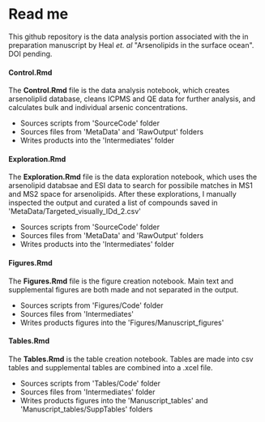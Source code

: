 # Read me

This github repository is the data analysis portion associated with the in preparation manuscript by Heal *et. al* "Arsenolipids in the surface ocean". DOI pending.


#### **Control.Rmd**
The **Control.Rmd** file is the data analysis notebook, which creates arsenoliplid database, cleans ICPMS and QE data for further analysis, and calculates bulk and individual arsenic concentrations.

* Sources scripts from 'SourceCode' folder
* Sources files from 'MetaData' and 'RawOutput' folders
* Writes products into the 'Intermediates' folder

#### **Exploration.Rmd**
The **Exploration.Rmd** file is the data exploration notebook, which uses the arsenolipid databsae and ESI data to search for possibile matches in MS1 and MS2 space for arsenolipids.  After these explorations, I manually inspected the output and curated a list of compounds saved in 'MetaData/Targeted_visually_IDd_2.csv' 

* Sources scripts from 'SourceCode' folder
* Sources files from 'MetaData' and 'RawOutput' folders
* Writes products into the 'Intermediates' folder 


#### **Figures.Rmd**
The **Figures.Rmd** file is the figure creation notebook. Main text and supplemental figures are both made and not separated in the output.

* Sources scripts from 'Figures/Code' folder
* Sources files from 'Intermediates'
* Writes products figures into the 'Figures/Manuscript_figures' 

#### **Tables.Rmd**
The **Tables.Rmd** is the table creation notebook. Tables are made into csv tables and supplemental tables are combined into a .xcel file.  

* Sources scripts from 'Tables/Code' folder
* Sources files from 'Intermediates' folder 
* Writes products figures into the 'Manuscript_tables' and 'Manuscript_tables/SuppTables' folders